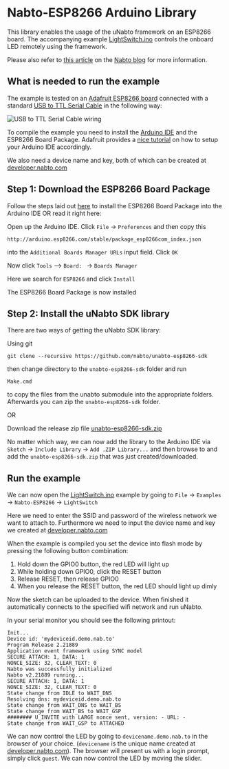 
# Nabto-ESP8266 Arduino Library
This library enables the usage of the uNabto framework on an ESP8266 board. The accompanying example [LightSwitch.ino](./examples/LightSwitch/LightSwitch.ino) controls the onboard LED remotely using the framework. 

Please also refer to [this article](http://blog.nabto.com/2016/03/05/esp8266-wifi-module-nabto/) on the [Nabto blog](http://blog.nabto.com/) for more information.

## What is needed to run the example
The example is tested on an [Adafruit ESP8266 board](https://www.adafruit.com/products/2471) connected with a standard [USB to TTL Serial Cable](https://www.adafruit.com/products/954) in the following way:

![USB to TTL Serial Cable wiring](https://nabto.files.wordpress.com/2016/03/wiring.png?w=676)

To compile the example you need to install the [Arduino IDE](https://www.arduino.cc/en/Main/Software) and the ESP8266 Board Package. Adafruit provides a [nice tutorial](https://learn.adafruit.com/adafruit-huzzah-esp8266-breakout/using-arduino-ide) on how to setup your Arduino IDE accordingly.

We also need a device name and key, both of which can be created at [developer.nabto.com](https://developer.nabto.com/)

## Step 1: Download the ESP8266 Board Package
Follow the steps laid out [here](https://learn.adafruit.com/adafruit-huzzah-esp8266-breakout/using-arduino-ide) to install the ESP8266 Board Package into the Arduino IDE OR read it right here: 

Open up the Arduino IDE. 
Click `File` -> `Preferences` and then copy this
```shell
http://arduino.esp8266.com/stable/package_esp8266com_index.json
```
into the `Additional Boards Manager URLs` input field. Click `OK`

Now click `Tools` --> `Board: ` -> `Boards Manager`

Here we search for `ESP8266` and click `Install`

The ESP8266 Board Package is now installed

## Step 2: Install the uNabto SDK library
There are two ways of getting the uNabto SDK library:

Using git
```shell
git clone --recursive https://github.com/nabto/unabto-esp8266-sdk
```
then change directory to the `unabto-esp8266-sdk` folder and run
```shell
Make.cmd
```
to copy the files from the unabto submodule into the appropriate folders. Afterwards you can zip the `unabto-esp8266-sdk` folder.

OR

Download the release zip file [unabto-esp8266-sdk.zip](https://github.com/nabto/unabto-esp8266-sdk/releases)

No matter which way, we can now add the library to the Arduino IDE via `Sketch` -> `Include Library` -> `Add .ZIP Library...` and then browse to and add the `unabto-esp8266-sdk.zip` that was just created/downloaded.

## Run the example
We can now open the [LightSwitch.ino](./examples/LightSwitch/LightSwitch.ino) example by going to `File` -> `Examples` -> `Nabto-ESP8266` -> `LightSwitch`

Here we need to enter the SSID and password of the wireless network we want to attach to. Furthermore we need to input the device name and key we created at [developer.nabto.com](https://developer.nabto.com/)

When the example is compiled you set the device into flash mode by pressing the following button combination:

1. Hold down the GPIO0 button, the red LED will light up
2. While holding down GPIO0, click the RESET button
3. Release RESET, then release GPIO0
4. When you release the RESET button, the red LED should light up dimly

Now the sketch can be uploaded to the device. When finished it automatically connects to the specified wifi network and run uNabto. 

In your serial monitor you should see the following printout:

```
Init...
Device id: 'mydeviceid.demo.nab.to'
Program Release 2.21889
Application event framework using SYNC model
SECURE ATTACH: 1, DATA: 1
NONCE_SIZE: 32, CLEAR_TEXT: 0
Nabto was successfully initialized
Nabto v2.21889 running...
SECURE ATTACH: 1, DATA: 1
NONCE_SIZE: 32, CLEAR_TEXT: 0
State change from IDLE to WAIT_DNS
Resolving dns: mydeviceid.demo.nab.to
State change from WAIT_DNS to WAIT_BS
State change from WAIT_BS to WAIT_GSP
######## U_INVITE with LARGE nonce sent, version: - URL: -
State change from WAIT_GSP to ATTACHED
```

We can now control the LED by going to `devicename.demo.nab.to` in the browser of your choice. (`devicename` is the unique name created at [developer.nabto.com](https://developer.nabto.com/)).
The browser will present us with a login prompt, simply click `guest`. We can now control the LED by moving the slider.
